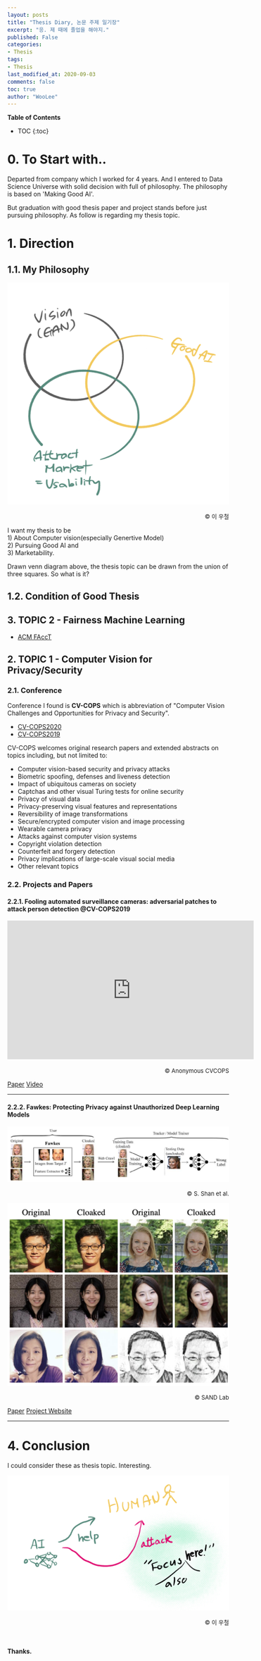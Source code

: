 ```yaml
---
layout: posts
title: "Thesis Diary, 논문 주제 일기장"
excerpt: "응. 제 때에 졸업을 해야지."
published: False
categories:
- Thesis
tags:
- Thesis
last_modified_at: 2020-09-03
comments: false
toc: true
author: "WooLee"
---
```



**Table of Contents**<br>
* TOC
{:toc}

# 0. To Start with..
Departed from company which I worked for 4 years. And I entered to Data Science Universe with solid decision with full of philosophy. The philosophy is based on 'Making Good AI'.

But graduation with good thesis paper and project stands before just pursuing philosophy. As follow is regarding my thesis topic.

# 1. Direction
## 1.1. My Philosophy
<img src="/assets/img/thesis/fig1.png">
<p style="text-align:right;"><font size="2">&copy;	이 우철</font></p>

I want my thesis to be <br>1) About Computer vision(especially Genertive Model)<br> 2) Pursuing Good AI and <br>3) Marketability.

Drawn venn diagram above, the thesis topic can be drawn from the union of three squares. So what is it?

## 1.2. Condition of Good Thesis


## 3. TOPIC 2 - Fairness Machine Learning

- [ACM FAccT](https://facctconference.org/index.html)

## 2. TOPIC 1 -  Computer Vision for Privacy/Security  

### 2.1. Conference
Conference I found is **CV-COPS** which is abbreviation of "Computer Vision Challenges and Opportunities for Privacy and Security". 
- [CV-COPS2020](https://cvcops20.cispa.saarland/#)
- [CV-COPS2019](https://cvcops19.cispa.saarland/)

CV-COPS welcomes original research papers and extended abstracts on topics including, but not limited to:

- Computer vision-based security and privacy attacks
- Biometric spoofing, defenses and liveness detection
- Impact of ubiquitous cameras on society
- Captchas and other visual Turing tests for online security
- Privacy of visual data
- Privacy-preserving visual features and representations
- Reversibility of image transformations
- Secure/encrypted computer vision and image processing
- Wearable camera privacy
- Attacks against computer vision systems
- Copyright violation detection
- Counterfeit and forgery detection
- Privacy implications of large-scale visual social media
- Other relevant topics

### 2.2. Projects and Papers
#### 2.2.1. Fooling automated surveillance cameras: adversarial patches to attack person detection @CV-COPS2019<br>
<iframe width="560" height="315" src="https://www.youtube.com/embed/MIbFvK2S9g8" frameborder="0" allow="accelerometer; autoplay; encrypted-media; gyroscope; picture-in-picture" allowfullscreen></iframe> 
<p style="text-align:right;"><font size="2">&copy;	Anonymous CVCOPS</font></p>

[Paper](https://arxiv.org/abs/1904.08653) [Video](https://www.youtube.com/watch?v=MIbFvK2S9g8&feature=youtu.be) 

***

#### 2.2.2. Fawkes: Protecting Privacy against Unauthorized Deep Learning Models
<img src="/assets/img/thesis/fig2.png">
<p style="text-align:right;"><font size="2">&copy;	S. Shan et al.</font></p>

<img src="/assets/img/thesis/fig3.png">
<p style="text-align:right;"><font size="2">&copy;	SAND Lab</font></p>

[Paper](http://people.cs.uchicago.edu/~ravenben/publications/abstracts/fawkes-usenix20.html) [Project Website](http://sandlab.cs.uchicago.edu/fawkes/#paper)

***

# 4. Conclusion  
I could consider these as thesis topic. Interesting.

<img src="/assets/img/thesis/fig4.png">
<p style="text-align:right;"><font size="2">&copy;	이 우철</font></p>
  

<!-- ### Z. Reference
- &#9720;	 결정적 한마디가 삶의 철학이 된다 &#9727;	 아이템하우스, 한 수운님 엮음 -->



<br><br>**Thanks.**